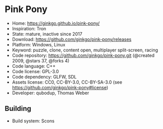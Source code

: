 # Pink Pony

- Home: https://ginkgo.github.io/pink-pony/
- Inspiration: Tron
- State: mature, inactive since 2017
- Download: https://github.com/ginkgo/pink-pony/releases
- Platform: Windows, Linux
- Keyword: puzzle, clone, content open, multiplayer split-screen, racing
- Code repository: https://github.com/ginkgo/pink-pony.git (@created 2009, @stars 37, @forks 4)
- Code language: C++
- Code license: GPL-3.0
- Code dependency: GLFW, SDL
- Assets license: CC0, CC-BY-3.0, CC-BY-SA-3.0 (see https://github.com/ginkgo/pink-pony#license)
- Developer: qubodup, Thomas Weber

## Building

- Build system: Scons
